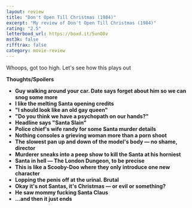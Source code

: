 ```yaml
---
layout: review
title: "Don't Open Till Christmas (1984)"
excerpt: "My review of Don't Open Till Christmas (1984)"
rating: "2.5"
letterboxd_url: https://boxd.it/5unO8v
mst3k: false
rifftrax: false
category: movie-review
---
```


Whoops, got too high. Let's see how this plays out

<b>Thoughts/Spoilers

- Guy walking around your car. Date says forget about him so we can snog some more
- I like the melting Santa opening credits
- "I should look like an old gay queen"
- "Do you think we have a psychopath on our hands?"
- Headline says "Santa Slain"
- Police chief's wife randy for some Santa murder details
- Nothing consoles a grieving woman more than a porn shoot
- The slowest pan up and down of the model's body — no shame, director
- Murderer sneaks into a peep show to kill the Santa at his horniest
- Santa in hell — The London Dungeon, to be precise
- This is like a Scooby-Doo where they only introduce one new character
- Lopping the penis off at the urinal. Brutal
- Okay it's not Santas, it's Christmas — or evil or something?
- He saw mommy fucking Santa Claus
- ...and then it just ends
